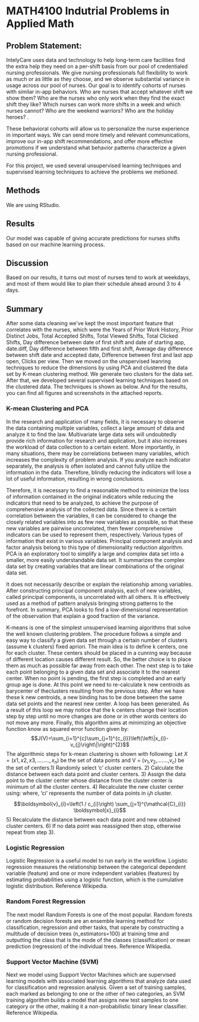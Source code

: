 # MATH4100 Indutrial Problems in Applied Math

## Problem Statement:

IntelyCare uses data and technology to help long-term care facilities find the extra help they need on a per-shift basis from our pool of credentialed nursing professionals. We give nursing professionals full flexibility to work as much or as little as they choose, and we observe substantial variance in usage across our pool of nurses. Our goal is to identify cohorts of nurses with similar in-app behaviors. Who are nurses that accept whatever shift we show them? Who are the nurses who only work when they find the exact shift they like? Which nurses can work more shifts in a week and which nurses cannot? Who are the weekend warriors? Who are the holiday heroes? . 

These behavioral cohorts will allow us to personalize the nurse experience in important ways. We can send more timely and relevant communications, improve our in-app shift recommendations, and offer more effective promotions if we understand what behavior patterns characterize a given nursing professional. 

For this project, we used several unsupervised learning techniques and supervised learning techniques to achieve the problems we metioned. 

## Methods
We are using RStudio. 

## Results
Our model was capable of giving accurate predictions for nurses shifts based on our machine learning process.

## Discussion
Based on our results, it turns out most of nurses tend to work at weekdays, and most of them would like to plan their schedule ahead around 3 to 4 days. 

## Summary
After some data cleaning we've kept the most important feature that correlates with the nurses, 
which were the Years of Prior Work History, Prior Distinct Jobs, Total Accepted Shifts, Total Viewed Shifts, Total Clicked Shifts, Day difference between date of first shift and date of starting app, date.diff, Day difference between fifth and first shift, Average day difference between shift date and accepted date, Difference between first and last app open, Clicks per view.
Then we moved on the unspervised leanring techniques to reduce the dimensions by using PCA and clustered the data set by K-mean clustering method. We generate two clusters for the data set. After that, we developed several supervised learning techniques based on the clustered data. The techniques is shown as below. And for the results, you can find all figures and screenshots in the attached reports.

### K-mean Clustering and PCA

In the research and application of many fields, it is necessary to observe the data containing multiple variables, collect a large amount of data and analyze it to find the law. Multivariate large data sets will undoubtedly provide rich information for research and application, but it also increases the workload of data collection to a certain extent. More importantly, in many situations, there may be correlations between many variables, which increases the complexity of problem analysis. If you analyze each indicator separately, the analysis is often isolated and cannot fully utilize the information in the data. Therefore, blindly reducing the indicators will lose a lot of useful information, resulting in wrong conclusions. 

Therefore, it is necessary to find a reasonable method to minimize the loss of information contained in the original indicators while reducing the indicators that need to be analyzed, to achieve the purpose of comprehensive analysis of the collected data. Since there is a certain correlation between the variables, it can be considered to change the closely related variables into as few new variables as possible, so that these new variables are pairwise uncorrelated, then fewer comprehensive indicators can be used to represent them, respectively. Various types of information that exist in various variables. Principal component analysis and factor analysis belong to this type of dimensionality reduction algorithm. PCA is an exploratory tool to simplify a large and complex data set into a smaller, more easily understandable data set. It summarizes the complex data set by creating variables that are linear combinations of the original data set. 

It does not necessarily describe or explain the relationship among variables. After constructing principal component analysis, each of new variables, called principal components, is uncorrelated with all others. It is effectively used as a method of pattern analysis bringing strong patterns to the forefront. In summary, PCA looks to find a low-dimensional representation of the observation that explain a good fraction of the variance.

 K-means is  one of  the simplest unsupervised  learning  algorithms  that  solve the well  known clustering problem. The procedure follows a simple and  easy  way to classify a given data set  through a certain number of  clusters (assume k clusters) fixed apriori. The  main  idea  is to define k centers, one for each cluster. These centers  should  be placed in a cunning  way  because of  different  location  causes different  result. So, the better  choice  is  to place them  as  much as possible  far away from each other. The  next  step is to take each point belonging  to a  given data set and associate it to the nearest center. When no point  is  pending,  the first step is completed and an early group age  is done. At this point we need to re-calculate k new centroids as barycenter of  theclusters resulting from the previous step. After we have these k new centroids, a new binding has to be done  between  the same data set points  and  the nearest new center. A loop has been generated. As a result of  this loop we  may  notice that the k centers change their location step by step until no more changes  are done or  in  other words centers do not move any more. Finally, this  algorithm  aims at  minimizing  an objective function know as squared error function given by: 
    $$J(V)=\sum_{i=1}^{c}\sum_{j=1}^{c_{i}}\left(\left\|x_{i}-v_{j}\right\|\right)^{2}$$
    The algorithmic steps for k-mean clustering is shown with following: Let                        $X = (x1,x2,x3,……..,x_n)$ be the set of data points and V = ($v_1$,$v_2$,…….,$v_c$) be the set of centers.1) Randomly select ‘c’ cluster centers. 2) Calculate the distance between each data point and cluster centers. 3) Assign the data point to the cluster center whose distance from the cluster center is minimum of all the cluster centers. 4) Recalculate the new cluster center using: where, ‘ci’ represents the number of data points in $i_th$ cluster. $$\boldsymbol{v}_{i}=\left(1 / c_{i}\right) \sum_{j=1}^{\mathcal{C}_{i}} \boldsymbol{x}_{i}$$ 5) Recalculate the distance between each data point and new obtained cluster centers. 6) If no data point was reassigned then stop, otherwise repeat from step 3).

### Logistic Regression
Logistic Regression is a useful model to run early in the workflow. Logistic regression measures the relationship between the categorical dependent variable (feature) and one or more independent variables (features) by estimating probabilities using a logistic function, which is the cumulative logistic distribution. Reference Wikipedia.

### Random Forest Regression
The next model Random Forests is one of the most popular. Random forests or random decision forests are an ensemble learning method for classification, regression and other tasks, that operate by constructing a multitude of decision trees (n_estimators=100) at training time and outputting the class that is the mode of the classes (classification) or mean prediction (regression) of the individual trees. Reference Wikipedia.

### Support Vector Machine (SVM)
Next we model using Support Vector Machines which are supervised learning models with associated learning algorithms that analyze data used for classification and regression analysis. Given a set of training samples, each marked as belonging to one or the other of two categories, an SVM training algorithm builds a model that assigns new test samples to one category or the other, making it a non-probabilistic binary linear classifier. Reference Wikipedia.
